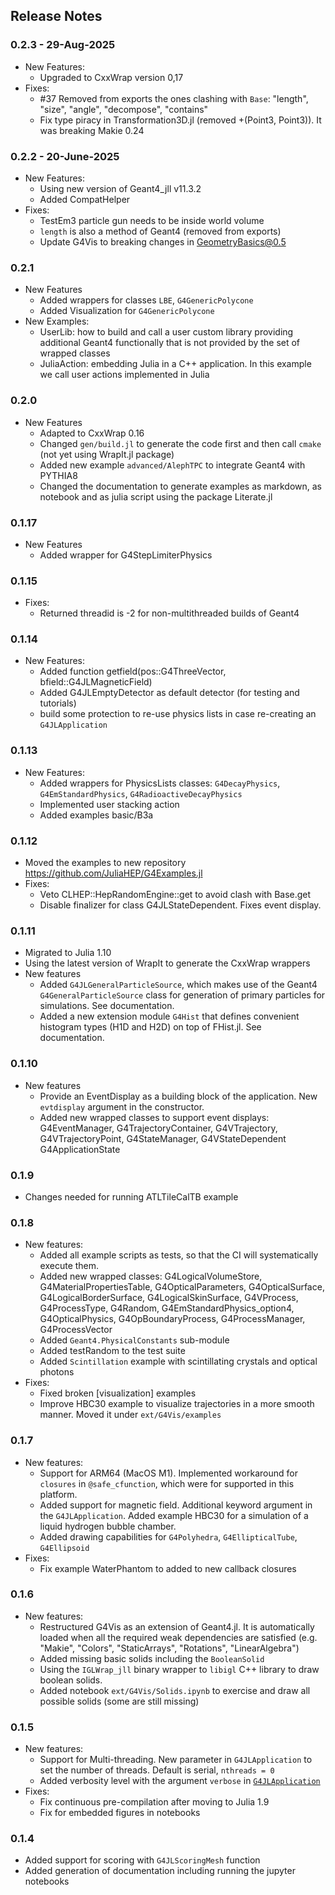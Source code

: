 ## Release Notes

### 0.2.3 - 29-Aug-2025
- New Features:
    - Upgraded to CxxWrap version 0,17
- Fixes:
    - #37 Removed from exports the ones clashing with `Base`: "length", "size", "angle", "decompose", "contains"
    - Fix type piracy in Transformation3D.jl (removed +(Point3, Point3)). It was breaking Makie 0.24 

### 0.2.2 - 20-June-2025
- New Features:
    - Using new version of Geant4_jll v11.3.2
    - Added CompatHelper
- Fixes:
    - TestEm3 particle gun needs to be inside world volume
    - `length` is also a method of Geant4 (removed from exports)
    - Update G4Vis to breaking changes in GeometryBasics@0.5

### 0.2.1
- New Features
    - Added wrappers for classes `LBE`, `G4GenericPolycone`
    - Added Visualization for `G4GenericPolycone`
- New Examples:
    - UserLib: how to build and call a user custom library providing additional Geant4 functionally that is not provided by the set of wrapped classes
    - JuliaAction: embedding Julia in a C++ application. In this example we call user actions implemented in Julia

### 0.2.0
- New Features
    - Adapted to CxxWrap 0.16
    - Changed `gen/build.jl` to generate the code first and then call `cmake` (not yet using WrapIt.jl package)
    - Added new example `advanced/AlephTPC` to integrate Geant4 with PYTHIA8
    - Changed the documentation to generate examples as markdown, as notebook and as julia script using the package Literate.jl 

### 0.1.17
- New Features
    - Added wrapper for G4StepLimiterPhysics
    
### 0.1.15
- Fixes:
    - Returned threadid is -2 for non-multithreaded builds of Geant4

### 0.1.14
- New Features:
    - Added function getfield(pos::G4ThreeVector, bfield::G4JLMagneticField)
    - Added G4JLEmptyDetector as default detector (for testing and tutorials)
    - build some protection to re-use physics lists in case re-creating an `G4JLApplication` 

### 0.1.13
- New Features:
    - Added wrappers for PhysicsLists classes: `G4DecayPhysics`, `G4EmStandardPhysics`, `G4RadioactiveDecayPhysics`
    - Implemented user stacking action
    - Added examples basic/B3a
### 0.1.12
- Moved the examples to new repository https://github.com/JuliaHEP/G4Examples.jl
- Fixes:
    - Veto CLHEP::HepRandomEngine::get to avoid clash with Base.get
    - Disable finalizer for class G4JLStateDependent. Fixes event display.

### 0.1.11
- Migrated to Julia 1.10
- Using the latest version of WrapIt to generate the CxxWrap wrappers
- New features
    - Added `G4JLGeneralParticleSource`, which makes use of the Geant4 `G4GeneralParticleSource` class for generation of primary particles for simulations. See documentation.
    - Added a new extension module `G4Hist` that defines convenient histogram types (H1D and H2D) on top of FHist.jl. See documentation. 
### 0.1.10
- New features
    - Provide an EventDisplay as a building block of the application. New `evtdisplay` argument in the constructor. 
    - Added new wrapped classes to support event displays: G4EventManager, G4TrajectoryContainer, G4VTrajectory, G4VTrajectoryPoint, G4StateManager, G4VStateDependent G4ApplicationState
### 0.1.9
- Changes needed for running ATLTileCalTB example 
### 0.1.8
- New features:
    - Added all example scripts as tests, so that the CI will systematically execute them.
    - Added new wrapped classes: G4LogicalVolumeStore, G4MaterialPropertiesTable, G4OpticalParameters, G4OpticalSurface, G4LogicalBorderSurface, G4LogicalSkinSurface, G4VProcess, G4ProcessType, G4Random, G4EmStandardPhysics_option4, G4OpticalPhysics, G4OpBoundaryProcess, G4ProcessManager, G4ProcessVector
    - Added `Geant4.PhysicalConstants` sub-module
    - Added testRandom to the test suite
    - Added `Scintillation` example with scintillating crystals and optical photons
- Fixes:
    - Fixed broken [visualization] examples
    - Improve HBC30 example to visualize trajectories in a more smooth manner. Moved it under `ext/G4Vis/examples`
### 0.1.7
- New features:
    - Support for ARM64 (MacOS M1). Implemented workaround for `closures` in `@safe_cfunction`, which were for supported in this  platform. 
    - Added support for magnetic field. Additional keyword argument in the `G4JLApplication`. Added example HBC30 for a simulation of a liquid hydrogen bubble chamber.
    - Added drawing capabilities for `G4Polyhedra`, `G4EllipticalTube`, `G4Ellipsoid`
- Fixes:
    - Fix example WaterPhantom to added to new callback closures
### 0.1.6
- New features:
    - Restructured G4Vis as an extension of Geant4.jl. It is automatically loaded when all the required weak dependencies are satisfied (e.g. "Makie", "Colors", "StaticArrays", "Rotations", "LinearAlgebra")
    - Added missing basic solids including the `BooleanSolid`
    - Using the `IGLWrap_jll` binary wrapper to `libigl` C++ library to draw boolean solids.
    - Added notebook `ext/G4Vis/Solids.ipynb` to exercise and draw all possible solids (some are still missing)
### 0.1.5
- New features:
    - Support for Multi-threading. New parameter in `G4JLApplication` to set the number of threads. Default is serial, `nthreads = 0`
    - Added verbosity level with the argument `verbose` in [`G4JLApplication`](@ref)
- Fixes:
    - Fix continuous pre-compilation after moving to Julia 1.9
    - Fix for embedded figures in notebooks
### 0.1.4
- Added support for scoring with `G4JLScoringMesh` function
- Added generation of documentation including running the jupyter notebooks
